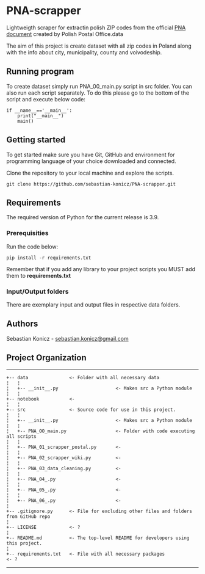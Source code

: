 # PNA-scrapper
Lightweigth scraper for extractin polish ZIP codes from the official [PNA document](https://www.poczta-polska.pl/hermes/uploads/2013/11/spispna.pdf) created by Polish Postal Office.data

The aim of this project is create dataset with all zip codes in Poland along with the info about city, municipality, county and voivodeship.

## Running program
To create dataset simply run PNA_00_main.py script in src folder. You can also run each script separately.
To do this please go to the bottom of the script and execute below code:

```
if __name__=='__main__':
    print("__main__")
    main()
```

## Getting started
To get started make sure you have Git, GitHub and environment for programming language of your choice downloaded and connected.

Clone the repository to your local machine and explore the scripts.

```
git clone https://github.com/sebastian-konicz/PNA-scrapper.git
```

## Requirements
The required version of Python for the current release is 3.9.

### Prerequisities
Run the code below:

```
pip install -r requirements.txt
```
Remember that if you add any library to your project scripts you MUST add them to **requirements.txt**

### Input/Output folders
There are exemplary input and output files in respective data folders.

## Authors
Sebastian Konicz - sebastian.konicz@gmail.com

## Project Organization <a id="project"></a>
------------

    +-- data               <- Folder with all necessary data
    ¦   ¦
    ¦   +-- __init__.py                     <- Makes src a Python module
    ¦   ¦
    +-- notebook           <-
    ¦   ¦
    +-- src                <- Source code for use in this project.
	¦   ¦
    ¦   +-- __init__.py    				    <- Makes src a Python module
	¦   ¦
	¦   +-- PNA_OO_main.py         	        <- Folder with code executing all scripts
	¦   ¦
    ¦   +-- PNA_01_scrapper_postal.py       <-
	¦   ¦
    ¦   +-- PNA_02_scrapper_wiki.py       	<-
 	¦   ¦
    ¦   +-- PNA_03_data_cleaning.py         <-
    ¦   ¦
    ¦   +-- PNA_04_.py           	        <-
    ¦   ¦
    ¦   +-- PNA_05_.py         			    <-
    ¦   ¦
    ¦   +-- PNA_06_.py         	            <-
    ¦  
    +-- .gitignore.py      <- File for excluding other files and folders from GitHub repo
    ¦
    +-- LICENSE            <- ?
    ¦
 	+-- README.md          <- The top-level README for developers using this project.
    ¦
    +-- requirements.txt   <- File with all necessary packages 					<- ?


--------